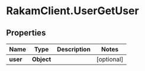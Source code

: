# RakamClient.UserGetUser

## Properties
Name | Type | Description | Notes
------------ | ------------- | ------------- | -------------
**user** | **Object** |  | [optional] 


